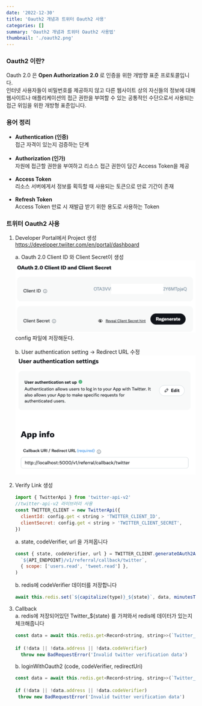 ```yaml
---
date: '2022-12-30'
title: 'Oauth2 개념과 트위터 Oauth2 사용'
categories: []
summary: 'Oauth2 개념과 트위터 Oauth2 사용법'
thumbnail: './oauth2.png'
---
```


### Oauth2 이란?

Oauth 2.0 은 **Open Authorization 2.0** 로 인증을 위한 개방향 표준 프로토콜입니다.</br>
인터넷 사용자들이 비밀번호를 제공하지 않고 다른 웹사이트 상의 자신들의 정보에 대해 웹사이트나 애플리케이션의 접근 권한을 부여할 수 있는 공통적인 수단으로서 사용되는 접근 위임을 위한 개방형 표준입니다.

### 용어 정리

- **Authentication (인증)**
  </br> 접근 자격이 있는지 검증하는 단계</br></br>
- **Authorization (인가)**
  </br> 자원에 접근할 권한을 부여하고 리소스 접근 권한이 담긴 Access Token을 제공</br></br>
- **Access Token**
  </br> 리소스 서버에게서 정보를 획득할 때 사용되는 토큰으로 만료 기간이 존재</br></br>
- **Refresh Token**
  </br> Access Token 만료 시 재발급 받기 위한 용도로 사용하는 Token

### 트위터 Oauth2 사용

1.  Developer Portal에서 Project 생성</br>
    https://developer.twiiter.com/en/portal/dashboard </br>

    a. Oauth 2.0 Client ID 와 Client Secret이 생성</br>
    <img src="./oauth2_twitter1.png"></img></br>
    config 파일에 저장해둔다.</br></br>
    b. User authentication setting -> Redirect URL 수정
    <img src="./oauth2_twitterUrl.png"></img></br>

2.  Verify Link 생성
    ```javascript
    import { TwitterApi } from 'twitter-api-v2'
    //twitter-api-v2 라이브러리 사용
    const TWITTER_CLIENT = new TwitterApi({
      clientId: config.get < string > 'TWITTER_CLIENT_ID',
      clientSecret: config.get < string > 'TWITTER_CLIENT_SECRET',
    })
    ```
    a. state, codeVerifier, url 을 가져옵니다
    ```javascript
    const { state, codeVerifier, url } = TWITTER_CLIENT.generateOAuth2AuthLink(
      `${API_ENDPOINT}/v1/referral/callback/twitter`,
      { scope: ['users.read', 'tweet.read'] },
    )
    ```
    b. redis에 codeVerifier 데이터를 저장합니다
    ```javascript
    await this.redis.set(`${capitalize(type)}_${state}`, data, minutesToSeconds(10))
    ```
3.  Callback</br>
    a. redis에 저장되어있던 Twitter\_${state} 를 가져와서 redis에 데이터가 있는지 체크해줍니다

    ```javascript
    const data = await this.redis.get<Record<string, string>>(`Twitter_${state}`)

    if (!data || !data.address || !data.codeVerifier)
      throw new BadRequestError('Invalid twitter verification data')
    ```

    b. loginWithOauth2 (code, codeVerifier, redirectUri)

    ```javascript
    const data = await this.redis.get<Record<string, string>>(`Twitter_${state}`)

    if (!data || !data.address || !data.codeVerifier)
     throw new BadRequestError('Invalid twitter verification data')
    ```
